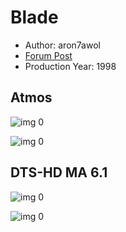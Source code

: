 # Blade

* Author: aron7awol
* [Forum Post](https://www.avsforum.com/threads/bass-eq-for-filtered-movies.2995212/post-57304472)
* Production Year: 1998

## Atmos

![img 0](https://i.imgur.com/cHGJvuN.jpg)

![img 0](https://i.imgur.com/2AACXBk.png)

## DTS-HD MA 6.1

![img 0](https://i.imgur.com/Gz1Vvxv.jpg)

![img 0](https://i.imgur.com/i9MA3ye.jpg)

